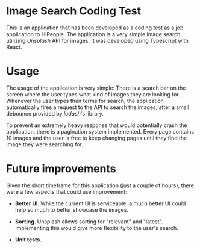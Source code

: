 # Image Search Coding Test

This is an application that has been developed as a coding test as a job application to HiPeople. The application is a very simple image search utilizing _Unsplash_ API for images. It was developed using Typescript with React.

# Usage

The usage of the application is very simple: There is a search bar on the screen where the user types what kind of images they are looking for. Whenever the user types their terms for search, the application automatically fires a request to the API to search the images, after a small debounce provided by _lodash_'s library.

To prevent an extremely heavy response that would potentially crash the application, there is a pagination system implemented. Every page contains 10 images and the user is free to keep changing pages until they find the image they were searching for.
# Future improvements

Given the short timeframe for this application (just a couple of hours), there were a few aspects that could use improvement: 

- **Better UI**. While the current UI is serviceable, a much better UI could help so much to better showcase the images.

- **Sorting**. Unsplash allows sorting for "relevant" and "latest". Implementing this would give more flexibility to the user's search.

- **Unit tests**.
